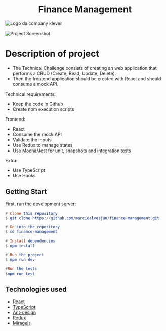 <h1 align="center"> Finance Management </h1>

![Logo da company klever](https://klever.finance/wp-content/uploads/2021/10/klever-exchange-logo.png)

![Project Screenshot](https://raw.githubusercontent.com/marcioalvesjun/finance-management/master/src/public/project-screenshot.png)

# Description of project

- The Technical Challenge consists of creating an web application that performs a CRUD (Create, Read, Update, Delete).
- Then the frontend application should be created with React and should consume a mock API.

Technical requirements:

- Keep the code in Github
- Create npm execution scripts

Frontend:

- React
- Consume the mock API
- Validate the inputs
- Use Redux to manage states
- Use Mocha/Jest for unit, snapshots and integration tests

Extra:

- Use TypeScript
- Use Hooks

## Getting Start

First, run the development server:

```elm
# Clone this repository
$ git clone https://github.com/marcioalvesjun/finance-management.git

# Go into the repository
$ cd finance-management

# Install dependencies
$ npm install

# Run the project
$ npm run dev

#Run the tests
$npm run test


```

## Technologies used

- [React](https://reactjs.org/)
- [TypeScript](https://typescriptlang.org/)
- [Ant-design](https://ant.design/)
- [Redux](https://redux.js.org/)
- [Miragejs](https://miragejs.com/)
